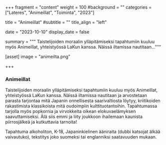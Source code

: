 +++
fragment = "content"
weight = 100
#background = ""
categories = ["Lateres", "Animeillat", "Toiminta", "2023"]

title = "Animeillat"
#subtitle = ""
title_align = "left"

date = "2023-10-10"
display_date = false

summary = """
Taistelijoiden moraalin ylläpitämiseksi tapahtumiin kuuluu myös Animeillat, yhteistyössä LaKun kanssa. Näissä iltamissa nautitaan..."""

[asset]
image = "animeilta.png"

+++

### Animeillat

Taistelijoiden moraalin ylläpitämiseksi tapahtumiin kuuluu myös Animeillat, yhteistyössä LaKun kanssa. Näissä iltamissa nautitaan ja arvostetaan parasta tarjontaa mitä Japanin onnellisesta saarivaltiosta löytyy, kriitikoiden rakastimista klassikoista mitä oudoimpiin kulttituotantoihin. Tapahtumassa tarjolla myös popkornia ja virvokkeita oikean elokuvaelämyksen saavuttamiseksi. Älä siis emmi ja liity joukkoon ihailemaan kaunista piirrosjälkeä ja kutkuttavia tarnoita!

Tapahtuma alkoholiton, K-18, Japaninkielinen ääniraita (dubbi katsojat älkää vaivautuko), tekstitys joko suomeksi tai englanniksi saatavuuden mukaan.
